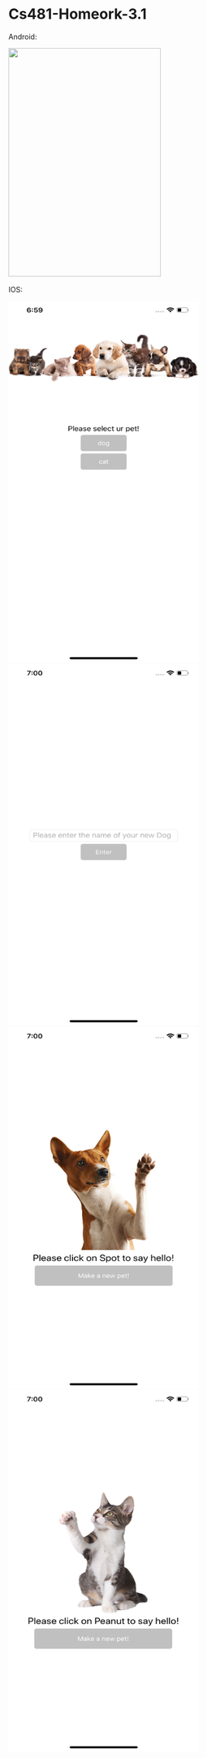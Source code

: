 # Cs481-Homeork-3.1



Android:

<img src="hhttps://github.com/Spageddy/Cs481-Homework-3.1/blob/master/Images/android.gif?raw=true" width="300" height="450">

IOS:

<img src="https://github.com/Spageddy/Cs481-Homework-3.1/blob/master/Images/ios-1.png?raw=true" width="375" height="712">
<img src="https://github.com/Spageddy/Cs481-Homework-3.1/blob/master/Images/ios-2.png?raw=true" width="375" height="712">
<img src="https://github.com/Spageddy/Cs481-Homework-3.1/blob/master/Images/ios-3.png?raw=true" width="375" height="712">
<img src="https://github.com/Spageddy/Cs481-Homework-3.1/blob/master/Images/ios-4.png?raw=true" width="375" height="712">
